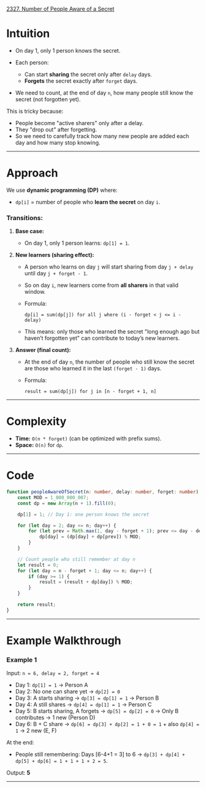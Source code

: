 [2327. Number of People Aware of a Secret](https://leetcode.com/problems/number-of-people-aware-of-a-secret/)

# Intuition

* On day 1, only 1 person knows the secret.
* Each person:

  * Can start **sharing** the secret only after `delay` days.
  * **Forgets** the secret exactly after `forget` days.
* We need to count, at the end of day `n`, how many people still know the secret (not forgotten yet).

This is tricky because:

* People become "active sharers" only after a delay.
* They "drop out" after forgetting.
* So we need to carefully track how many new people are added each day and how many stop knowing.

---

# Approach

We use **dynamic programming (DP)** where:

* `dp[i]` = number of people who **learn the secret** on day `i`.

### Transitions:

1. **Base case:**

   * On day 1, only 1 person learns:
     `dp[1] = 1`.

2. **New learners (sharing effect):**

   * A person who learns on day `j` will start sharing from day `j + delay` until day `j + forget - 1`.
   * So on day `i`, new learners come from **all sharers** in that valid window.
   * Formula:

     ```
     dp[i] = sum(dp[j]) for all j where (i - forget < j <= i - delay)
     ```
   * This means: only those who learned the secret "long enough ago but haven’t forgotten yet" can contribute to today’s new learners.

3. **Answer (final count):**

   * At the end of day `n`, the number of people who still know the secret are those who learned it in the last `(forget - 1)` days.
   * Formula:

     ```
     result = sum(dp[j]) for j in [n - forget + 1, n]
     ```

---

# Complexity

* **Time:** `O(n * forget)` (can be optimized with prefix sums).
* **Space:** `O(n)` for `dp`.

---

# Code

```typescript
function peopleAwareOfSecret(n: number, delay: number, forget: number): number {
    const MOD = 1_000_000_007;
    const dp = new Array(n + 1).fill(0);

    dp[1] = 1; // Day 1: one person knows the secret

    for (let day = 2; day <= n; day++) {
        for (let prev = Math.max(1, day - forget + 1); prev <= day - delay; prev++) {
            dp[day] = (dp[day] + dp[prev]) % MOD;
        }
    }

    // Count people who still remember at day n
    let result = 0;
    for (let day = n - forget + 1; day <= n; day++) {
        if (day >= 1) {
            result = (result + dp[day]) % MOD;
        }
    }

    return result;
}
```

---

# Example Walkthrough

### Example 1

Input: `n = 6, delay = 2, forget = 4`

* Day 1: `dp[1] = 1` → Person A
* Day 2: No one can share yet → `dp[2] = 0`
* Day 3: A starts sharing → `dp[3] = dp[1] = 1` → Person B
* Day 4: A still shares → `dp[4] = dp[1] = 1` → Person C
* Day 5: B starts sharing, A forgets → `dp[5] = dp[2] = 0` → Only B contributes → 1 new (Person D)
* Day 6: B + C share → `dp[6] = dp[3] + dp[2] = 1 + 0 = 1` + also `dp[4] = 1` → 2 new (E, F)

At the end:

* People still remembering:
  Days \[6-4+1 = 3] to 6 → `dp[3] + dp[4] + dp[5] + dp[6] = 1 + 1 + 1 + 2 = 5`.

Output: **5**

---

